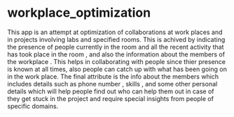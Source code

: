 # workplace_optimization
This app is an attempt at optimization of collaborations at work places and in projects involving labs and specified rooms. 
This is achived by indicating the presence of people currently in the room and all the recent activity that has took place in the room , 
and also the information about the members of the workplace .
This helps in collaborating with people since thier presence is known at all times, also people can catch up with what has been going on in the work place.
The final attribute is the info about the members which includes details such as phone number ,  skills , and some other personal details which will help people find out who can help them out in case of they get stuck in the project and require special insights from people of specific domains.  
